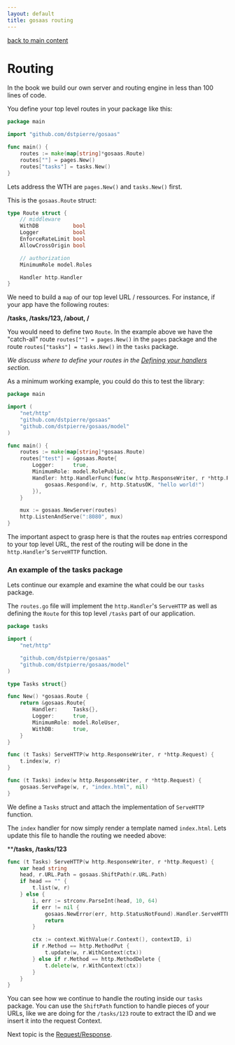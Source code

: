 ```yaml
---
layout: default
title: gosaas routing
---
```


[back to main content](index.md)

# Routing

In the book we build our own server and routing engine in less than 100 lines of code.

You define your top level routes in your package like this:

```go
package main

import "github.com/dstpierre/gosaas"

func main() {
	routes := make(map[string]*gosaas.Route)
	routes[""] = pages.New()
	routes["tasks"] = tasks.New()
}
```

Lets address the WTH are `pages.New()` and `tasks.New()` first.

This is the `gosaas.Route` struct:

```go
type Route struct {
	// middleware
	WithDB           bool
	Logger           bool
	EnforceRateLimit bool
	AllowCrossOrigin bool

	// authorization
	MinimumRole model.Roles

	Handler http.Handler
}
```

We need to build a `map` of our top level URL / ressources. For instance, if 
your app have the following routes:

**/tasks, /tasks/123, /about, /**

You would need to define two `Route`. In the example above we have the "catch-all" 
route `routes[""] = pages.New()` in the `pages` package and the route 
`routes["tasks"] = tasks.New()` in the `tasks` package.

*We discuss where to define your routes in the [Defining your handlers](handlers.md) section.*

As a minimum working example, you could do this to test the library:

```go
package main

import (
	"net/http"
	"github.com/dstpierre/gosaas"
	"github.com/dstpierre/gosaas/model"
)

func main() {
	routes := make(map[string]*gosaas.Route)
	routes["test"] = &gosaas.Route{
		Logger:      true,
		MinimumRole: model.RolePublic,
		Handler: http.HandlerFunc(func(w http.ResponseWriter, r *http.Request) {
			gosaas.Respond(w, r, http.StatusOK, "hello world!")
		}),
	}

	mux := gosaas.NewServer(routes)
	http.ListenAndServe(":8080", mux)
}
```

The important aspect to grasp here is that the routes `map` entries correspond 
to your top level URL, the rest of the routing will be done in the `http.Handler`'s 
`ServeHTTP` function.

### An example of the tasks package

Lets continue our example and examine the what could be our `tasks` package.

The `routes.go` file will implement the `http.Handler`'s `ServeHTTP` as well as 
defining the `Route` for this top level `/tasks` part of our application.

```go
package tasks

import (
	"net/http"

	"github.com/dstpierre/gosaas"
	"github.com/dstpierre/gosaas/model"
)

type Tasks struct{}

func New() *gosaas.Route {
	return &gosaas.Route{
		Handler:     Tasks{},
		Logger:      true,
		MinimumRole: model.RoleUser,
		WithDB:      true,
	}
}

func (t Tasks) ServeHTTP(w http.ResponseWriter, r *http.Request) {
	t.index(w, r)
}

func (t Tasks) index(w http.ResponseWriter, r *http.Request) {
	gosaas.ServePage(w, r, "index.html", nil)
}
```

We define a `Tasks` struct and attach the implementation of `ServeHTTP` function.

The `index` handler for now simply render a template named `index.html`. Lets 
update this file to handle the routing we needed above:

****/tasks, /tasks/123**

```go
func (t Tasks) ServeHTTP(w http.ResponseWriter, r *http.Request) {
	var head string
	head, r.URL.Path = gosaas.ShiftPath(r.URL.Path)
	if head == "" {
		t.list(w, r)
	} else {
		i, err := strconv.ParseInt(head, 10, 64)
		if err != nil {
			gosaas.NewError(err, http.StatusNotFound).Handler.ServeHTTP(w, r)
			return
		}

		ctx := context.WithValue(r.Context(), contextID, i)
		if r.Method == http.MethodPut {
			t.update(w, r.WithContext(ctx))
		} else if r.Method == http.MethodDelete {
			t.delete(w, r.WithContext(ctx))
		}
	}
}
```

You can see how we continue to handle the routing inside our `tasks` package. You 
can use the `ShiftPath` function to handle pieces of your URLs, like we are doing 
for the `/tasks/123` route to extract the ID and we insert it into the request Context.

Next topic is the [Request/Response](req-resp.md).